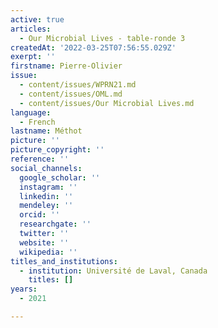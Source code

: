 ```yaml
---
active: true
articles:
  - Our Microbial Lives - table-ronde 3
createdAt: '2022-03-25T07:56:55.029Z'
exerpt: ''
firstname: Pierre-Olivier
issue:
  - content/issues/WPRN21.md
  - content/issues/OML.md
  - content/issues/Our Microbial Lives.md
language:
  - French
lastname: Méthot
picture: ''
picture_copyright: ''
reference: ''
social_channels:
  google_scholar: ''
  instagram: ''
  linkedin: ''
  mendeley: ''
  orcid: ''
  researchgate: ''
  twitter: ''
  website: ''
  wikipedia: ''
titles_and_institutions:
  - institution: Université de Laval, Canada
    titles: []
years:
  - 2021

---
```

